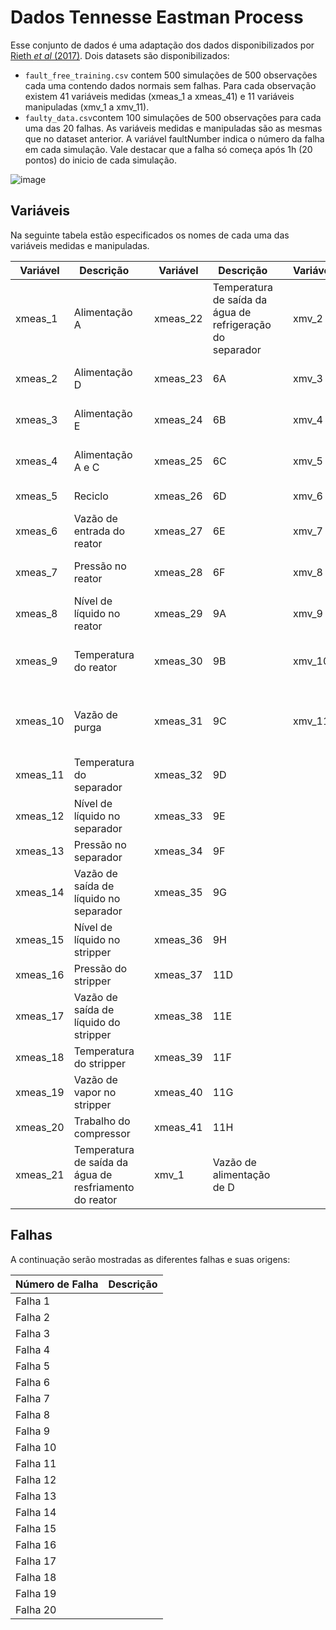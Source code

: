 # Dados Tennesse Eastman Process

Esse conjunto de dados é uma adaptação dos dados disponibilizados por [Rieth *et al* (2017)](). Dois datasets são disponibilizados:

- `fault_free_training.csv` contem 500 simulações de 500 observações cada uma contendo dados normais sem falhas. Para cada observação existem 41 variáveis medidas (xmeas_1 a xmeas_41) e 11 variáveis manipuladas (xmv_1 a xmv_11). 
- `faulty_data.csv`contem 100 simulações de 500 observações para cada uma das 20 falhas. As variáveis medidas e manipuladas são as mesmas que no dataset anterior. A variável faultNumber indica o número da falha em cada simulação. Vale destacar que a falha só começa após 1h (20 pontos) do inicio de cada simulação.

![image](https://github.com/Deriss/Tutoriais-Big-Data/assets/47146176/4357f61d-fc70-459e-86fb-027ee7df2132)

## Variáveis
Na seguinte tabela estão especificados os nomes de cada uma das variáveis medidas e manipuladas.

| Variável | Descrição | | Variável | Descrição || Variável | Descrição |
| --- | --- | -| --- | --- | -| --- | --- |
| xmeas_1 | Alimentação A | | xmeas_22| Temperatura de saída da água de refrigeração do separador  | | xmv_2   | vazão de alimentação de E |
| xmeas_2 | Alimentação D | | xmeas_23| 6A  | | xmv_3   | Vazão de alimentação de A |
| xmeas_3 | Alimentação E | | xmeas_24| 6B | | xmv_4   | Vazão de alimentação de A e C | 
| xmeas_4 | Alimentação A e C | | xmeas_25| 6C | | xmv_5   | Válvula do compressor de reciclo |
| xmeas_5 | Reciclo | | xmeas_26| 6D | | xmv_6   | Válvula de purga |
| xmeas_6 | Vazão de entrada do reator |  | xmeas_27|6E  | | xmv_7   | Vazão de líquido do separador  |
| xmeas_7 | Pressão no reator | | xmeas_28| 6F | | xmv_8   | Vazão de líquido do stripper  |
| xmeas_8 | Nível de líquido no reator | | xmeas_29| 9A | | xmv_9   | Valvula de vapor do stripper |
| xmeas_9 | Temperatura do reator | | xmeas_30| 9B | | xmv_10   | Vazão da água de resfriamento do reator  |
| xmeas_10 | Vazão de purga | | xmeas_31| 9C | | xmv_11   | Vazão da água de resfriamento do condensador  |
| xmeas_11 | Temperatura do separador | | xmeas_32| 9D |
| xmeas_12 | Nível de líquido no separador | | xmeas_33| 9E  |
| xmeas_13 | Pressão no separador | | xmeas_34| 9F |
| xmeas_14 | Vazão de saída de líquido no separador | | xmeas_35| 9G  |
| xmeas_15 | Nível de líquido no stripper| | xmeas_36| 9H |
| xmeas_16 | Pressão do stripper| | xmeas_37| 11D |
| xmeas_17 | Vazão de saída de líquido do stripper | | xmeas_38| 11E |
| xmeas_18 | Temperatura do stripper| | xmeas_39| 11F |
| xmeas_19 | Vazão de vapor no stripper | | xmeas_40| 11G |
| xmeas_20 | Trabalho do compressor  | | xmeas_41| 11H |
| xmeas_21 | Temperatura de saída da água de resfriamento do reator | | xmv_1| Vazão de alimentação de D |


## Falhas
A continuação serão mostradas as diferentes falhas e suas origens:

| Número de Falha | Descrição |
| --- | -------- |
| Falha 1 |   |
| Falha 2 |   |
| Falha 3 |  |
| Falha 4 |  |
| Falha 5 |  |
| Falha 6 |  |
| Falha 7 |  |
| Falha 8 |  |
| Falha 9 |  |
| Falha 10 |  |
| Falha 11 |  |
| Falha 12 |  |
| Falha 13 |  |
| Falha 14 |  |
| Falha 15 |  |
| Falha 16 |  |
| Falha 17 |  |
| Falha 18 |  |
| Falha 19 |  |
| Falha 20 |  |

